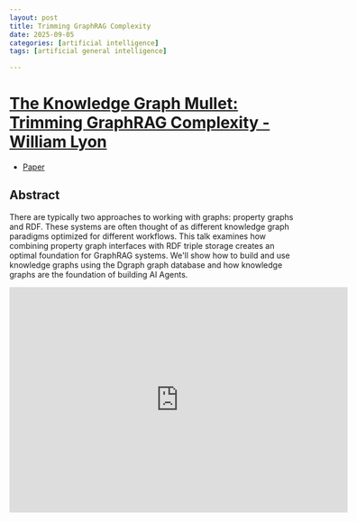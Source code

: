 ```yaml
---
layout: post
title: Trimming GraphRAG Complexity
date: 2025-09-05
categories: [artificial intelligence]
tags: [artificial general intelligence]

---
```


# [The Knowledge Graph Mullet: Trimming GraphRAG Complexity - William Lyon](https://www.youtube.com/watch?v=Av2BWdd0JWI)

* [Paper](https://dl.acm.org/doi/10.1145/3711115)

## Abstract

There are typically two approaches to working with graphs: property graphs and RDF. These systems are often thought of as different knowledge graph paradigms optimized for different workflows. This talk examines how combining property graph interfaces with RDF triple storage creates an optimal foundation for GraphRAG systems. We'll show how to build and use knowledge graphs using the Dgraph graph database and how knowledge graphs are the foundation of building AI Agents.


<iframe width="600" height="400" src="https://www.youtube.com/embed/tYCu_57jzL8?si=8QmsH93OqEiSQ6G6" title="YouTube video player" frameborder="0" allow="accelerometer; autoplay; clipboard-write; encrypted-media; gyroscope; picture-in-picture; web-share" referrerpolicy="strict-origin-when-cross-origin" allowfullscreen></iframe>